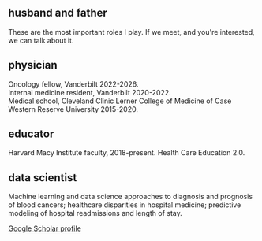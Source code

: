 ## husband and father

These are the most important roles I play.
If we meet, and you're interested, we can talk about it.


## physician

Oncology fellow, Vanderbilt 2022-2026.  
Internal medicine resident, Vanderbilt 2020-2022.  
Medical school, Cleveland Clinic Lerner College of Medicine
of Case Western Reserve University 2015-2020.


## educator

Harvard Macy Institute faculty, 2018-present.
Health Care Education 2.0.


## data scientist

Machine learning and data science approaches to
diagnosis and prognosis of blood cancers;
healthcare disparities in hospital medicine;
predictive modeling of hospital readmissions and length of stay.

[Google Scholar profile](https://scholar.google.com/citations?user=Ng5AgXAAAAAJ)
